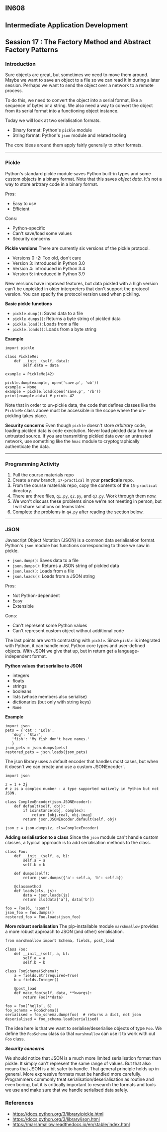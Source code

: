 ## IN608
## Intermediate Application Development

## Session 17 :  The Factory Method and Abstract Factory Patterns

### Introduction
Sure objects are great, but sometimes we need to move them around. Maybe we want to save an object to a file so we can read it in during a later session. Perhaps we want to send the object over a network to a remote process.

To do this, we need to convert the object into a serial format, like a sequence of bytes or a string. We also need a way to convert the object from its serial format into a functioning object instance.

Today we will look at two serialisation formats.
  - Binary format: Python's `pickle` module
  - String format: Python's `json` module and related tooling

The core ideas around them apply fairly generally to other formats.

---

### Pickle
Python's standard pickle module saves Python built-in types and some custom objects in a binary format. Note that this saves *object data*. It's not a way to store arbtrary code in a binary format.

Pros:
  - Easy to use
  - Efficient

Cons:
  - Python-specific
  - Can't save/load some values
  - Security concerns

**Pickle versions**
There are currently six versions of the pickle protocol.
  - Versions 0 -2: Too old, don't care
  - Version 3: introduced in Python 3.0
  - Version 4: introduced in Python 3.4
  - Version 5: introduced in Python 3.9

New versions have improved features, but data pickled with a high version can't be unpickled in older interpreters that don't support the protocol version. You can specify the protocol version used when pickling.

**Basic pickle functions**
  - `pickle.dump()`: Saves data to a file
  - `pickle.dumps()`: Returns a byte string of pickled data
  - `pickle.load()`: Loads from a file
  - `pickle.loads()`: Loads from a byte string

**Example**
```
import pickle

class PickleMe:
    def __init__(self, data):
        self.data = data

example = PickleMe(42)

pickle.dump(example, open('save.p', 'wb'))
example = None
example = pickle.load(open('save.p', 'rb'))
print(example.data) # prints 42
```

Note that in order to un-pickle data, the code that defines classes like the `PickleMe` class above must be accessible in the scope where the un-pickling takes place.

**Security concerns**
Even though `pickle` doesn't store *arbitrary* code, loading pickled data is code exectution. Never load pickled data from an untrusted source. If you are transmitting pickled data over an untrusted network, use something like the `hmac` module to cryptographically authenticate the data.

---

### Programming Activity
  1. Pull the course materials repo
  2. Create a new branch, `17-practical` in your **practicals** repo.
  3. From the course materials repo, copy the contents of the `15-practical` directory.
  4. There are three files, `q1.py`, `q2.py`,  and `q3.py`. Work through them now.
  5. We won't discuss these problems since we're not meeting in person, but I will share solutions on teams later.
  6. Complete the problems in `q4.py` after reading the section below.

---

### JSON 

Javascript Object Notation (JSON) is a common data serialisation format. Python's `json` module has functions corresponding to those we saw in pickle.
  - `json.dump()`: Saves data to a file
  - `json.dumps()`: Returns a JSON string of pickled data
  - `json.load()`: Loads from a file
  - `json.loads()`: Loads from a JSON string

Pros:
  - Not Python-dependent
  - Easy
  - Extensible

Cons: 
  - Can't represent some Python values
  - Can't represent custom object without additional code

The last points are worth contrasting with `pickle`. Since `pickle` is integrated with Python, it can handle most Python core types and user-defined objects. With JSON we give that up, but in return get a language-independent format.

**Python values that serialise to JSON**
  - integers
  - floats
  - strings
  - booleans
  - lists (whose members also serialise)
  - dictionaries (but only with string keys)
  - `None`

**Example**
```
import json
pets = {'cat': 'Lola',
   'dog': 'Star',
   'fish': 'My fish don't have names.'
   }
json_pets = json.dumps(pets)
restored_pets = json.loads(json_pets)
```

The json library uses a default encoder that handles most cases, but when it doesn't we can create and use a custom JSONEncoder`.

```
import json

z = 1 + 2j
# z is a complex number - a type supported natively in Python but not JSON.

class ComplexEncoder(json.JSONEncoder):
    def default(self, obj):
        if isinstance(obj, complex):
            return [obj.real, obj.imag]
        return json.JSONEncoder.default(self, obj)

json_z = json.dumps(z, cls=ComplexEncoder)
```

**Adding serialisation to a class**
Since the `json` module can't handle custom classes, a typical approach is to add serialisation methods to the class.

```
class Foo:
    def __init__(self, a, b):
        self.a = a
        self.b = b

    def dumps(self):
        return json.dumps({'a': self.a, 'b': self.b})

    @classmethod
    def loads(cls, js):
        data = json.loads(js)
        return cls(data['a'], data['b'])

foo = Foo(6, 'spam')
json_foo = foo.dumps()
restored_foo = Foo.loads(json_foo)
```

**More robust serialisation**
The pip-installable module `marshmallow` provides a more robust approach to JSON (and other) serialisation.

```
from marshmallow import Schema, fields, post_load

class Foo:
    def __init__(self, a, b):
        self.a = a
        self.b = b

class FooSchema(Schema):
    a = fields.Str(required=True)
    b = fields.Integer()

    @post_load
    def make_foo(self, data, **kwargs):
        return Foo(**data)

foo = Foo(’hello’, 6)
foo_schema = FooSchema()
serialised = foo_schema.dump(foo)  # returns a dict, not json
deserialised = foo_schema.load(serialised)
```

The idea here is that we want to serialise/deserialise objects of type `Foo`. We define the `FooSchema` class so that `marshmallow` can use it to work with out `Foo` class.

***Security concerns***

We should notice that JSON is a much more limited serialisation format than pickle. It simply can't represent the same range of values. But that also means that JSON is a bit safer to handle. That general principle holds up in general. More expressive formats must be handled more carefully. Programmers commonly treat serialisation/deserialisation as routine and even boring, but it is critically important to research the formats and tools we use and make sure that we handle serialised data safely.

### References

  - https://docs.python.org/3/library/pickle.html
  - https://docs.python.org/3/library/json.html
  - https://marshmallow.readthedocs.io/en/stable/index.html
